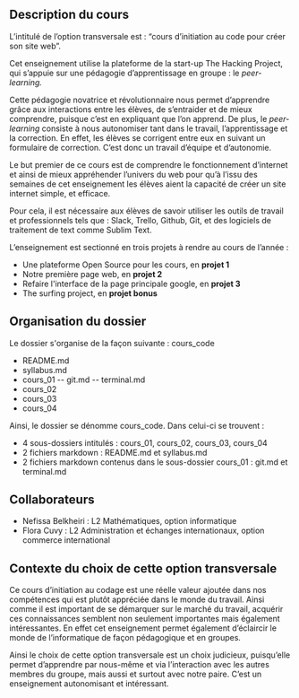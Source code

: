 ## Description du cours
L’intitulé de l’option transversale est : “cours d’initiation au code pour créer son site web”.

Cet enseignement utilise la plateforme de la start-up The Hacking Project, qui s’appuie sur une pédagogie d’apprentissage en groupe : le *peer-learning.*

Cette pédagogie novatrice et révolutionnaire nous permet d’apprendre grâce aux interactions entre les élèves, de s’entraider et de mieux comprendre, puisque c’est en expliquant que l’on apprend. De plus, le *peer-learning* consiste à nous autonomiser tant dans le travail, l’apprentissage et la correction. En effet, les élèves se corrigent entre eux en suivant un formulaire de correction. C’est donc un travail d’équipe et d’autonomie.

Le but premier de ce cours est de comprendre le fonctionnement d’internet et ainsi de mieux appréhender l’univers du web pour qu’à l’issu des semaines de cet enseignement les élèves aient la capacité de créer un site internet simple, et efficace.

Pour cela, il est nécessaire aux élèves de savoir utiliser les outils de travail et professionnels tels que : Slack, Trello, Github, Git, et des logiciels de traitement de text comme Sublim Text.

L’enseignement est sectionné en trois projets à rendre au cours de l’année :

- Une plateforme Open Source pour les cours, en **projet 1**
- Notre première page web, en **projet 2**
- Refaire l'interface de la page principale google, en **projet 3**
- The surfing project, en **projet bonus**

## Organisation du dossier

Le dossier s'organise de la façon suivante :
cours_code

- README.md
- syllabus.md
- cours_01
-- git.md
-- terminal.md
- cours_02
- cours_03
- cours_04

Ainsi, le dossier se dénomme cours_code. Dans celui-ci se trouvent :

- 4 sous-dossiers intitulés : cours_01, cours_02, cours_03, cours_04
- 2 fichiers markdown : README.md et syllabus.md
- 2 fichiers markdown contenus dans le sous-dossier cours_01 : git.md et terminal.md


## Collaborateurs

- Nefissa Belkheiri : L2 Mathématiques, option informatique
- Flora Cuvy : L2 Administration et échanges internationaux, option commerce international

## Contexte du choix de cette option transversale

Ce cours d’initiation au codage est une réelle valeur ajoutée dans nos compétences qui est plutôt appréciée dans le monde du travail. Ainsi comme il est important de se démarquer sur le marché du travail, acquérir ces connaissances semblent non seulement importantes mais également intéressantes. En effet cet enseignement permet également d’éclaircir le monde de l’informatique de façon pédagogique et en groupes.

Ainsi le choix de cette option transversale est un choix judicieux, puisqu’elle permet d’apprendre par nous-même et via l’interaction avec les autres membres du groupe, mais aussi et surtout avec notre paire. C’est un enseignement autonomisant et intéressant.

